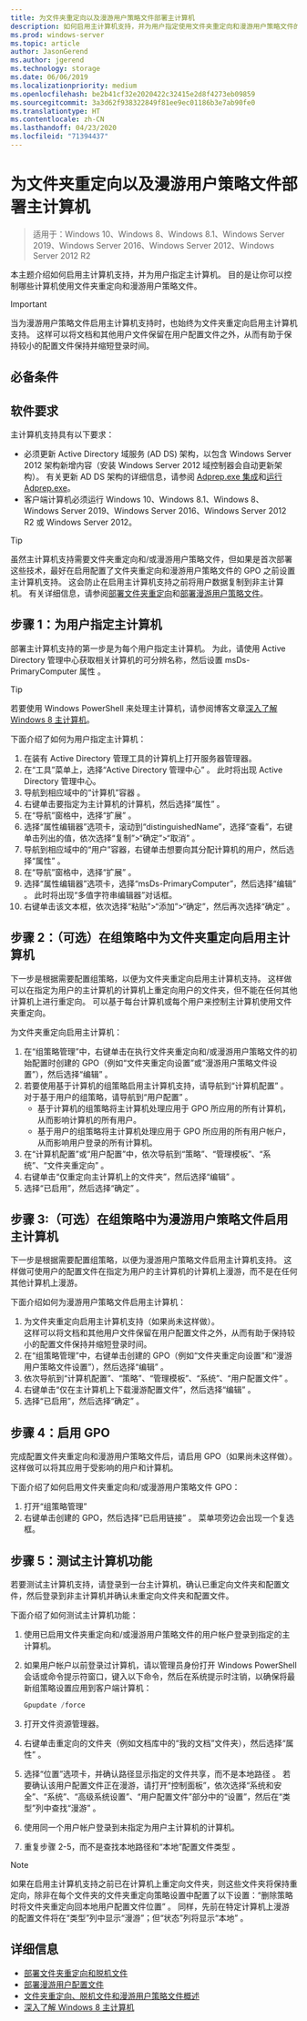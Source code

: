 ```yaml
---
title: 为文件夹重定向以及漫游用户策略文件部署主计算机
description: 如何启用主计算机支持，并为用户指定使用文件夹重定向和漫游用户策略文件的主计算机。
ms.prod: windows-server
ms.topic: article
author: JasonGerend
ms.author: jgerend
ms.technology: storage
ms.date: 06/06/2019
ms.localizationpriority: medium
ms.openlocfilehash: be2b41cf32e2020422c32415e2d8f4273eb09859
ms.sourcegitcommit: 3a3d62f938322849f81ee9ec01186b3e7ab90fe0
ms.translationtype: HT
ms.contentlocale: zh-CN
ms.lasthandoff: 04/23/2020
ms.locfileid: "71394437"
---
```

# <a name="deploy-primary-computers-for-folder-redirection-and-roaming-user-profiles"></a>为文件夹重定向以及漫游用户策略文件部署主计算机

>适用于：Windows 10、Windows 8、Windows 8.1、Windows Server 2019、Windows Server 2016、Windows Server 2012、Windows Server 2012 R2

本主题介绍如何启用主计算机支持，并为用户指定主计算机。 目的是让你可以控制哪些计算机使用文件夹重定向和漫游用户策略文件。

> [!IMPORTANT]
> 当为漫游用户策略文件启用主计算机支持时，也始终为文件夹重定向启用主计算机支持。 这样可以将文档和其他用户文件保留在用户配置文件之外，从而有助于保持较小的配置文件保持并缩短登录时间。

## <a name="prerequisites"></a>必备条件

## <a name="software-requirements"></a>软件要求

主计算机支持具有以下要求：

- 必须更新 Active Directory 域服务 (AD DS) 架构，以包含 Windows Server 2012 架构新增内容（安装 Windows Server 2012 域控制器会自动更新架构）。 有关更新 AD DS 架构的详细信息，请参阅 [Adprep.exe 集成](<https://docs.microsoft.com/previous-versions/windows/it-pro/windows-server-2012-R2-and-2012/hh472161(v=ws.11)#adprepexe-integration>)和[运行 Adprep.exe](<https://docs.microsoft.com/previous-versions/windows/it-pro/windows-server-2008-R2-and-2008/dd464018(v=ws.10)>)。
- 客户端计算机必须运行 Windows 10、Windows 8.1、Windows 8、Windows Server 2019、Windows Server 2016、Windows Server 2012 R2 或 Windows Server 2012。

> [!TIP]
> 虽然主计算机支持需要文件夹重定向和/或漫游用户策略文件，但如果是首次部署这些技术，最好在启用配置了文件夹重定向和漫游用户策略文件的 GPO 之前设置主计算机支持。 这会防止在启用主计算机支持之前将用户数据复制到非主计算机。 有关详细信息，请参阅[部署文件夹重定向](deploy-folder-redirection.md)和[部署漫游用户策略文件](deploy-roaming-user-profiles.md)。

## <a name="step-1-designate-primary-computers-for-users"></a>步骤 1：为用户指定主计算机

部署主计算机支持的第一步是为每个用户指定主计算机。 为此，请使用 Active Directory 管理中心获取相关计算机的可分辨名称，然后设置 msDs-PrimaryComputer 属性  。

> [!TIP]
> 若要使用 Windows PowerShell 来处理主计算机，请参阅博客文章[深入了解 Windows 8 主计算机](<https://blogs.technet.microsoft.com/askds/2012/10/23/digging-a-little-deeper-into-windows-8-primary-computer/>)。

下面介绍了如何为用户指定主计算机：

1. 在装有 Active Directory 管理工具的计算机上打开服务器管理器。
2. 在“工具”菜单上，选择“Active Directory 管理中心”   。 此时将出现 Active Directory 管理中心。
3. 导航到相应域中的“计算机”容器  。
4. 右键单击要指定为主计算机的计算机，然后选择“属性”  。
5. 在“导航”窗格中，选择“扩展”  。
6. 选择“属性编辑器”选项卡，滚动到“distinguishedName”，选择“查看”，右键单击列出的值，依次选择“复制”>“确定”>“取消”       。
7. 导航到相应域中的“用户”容器，右键单击想要向其分配计算机的用户，然后选择“属性”   。
8. 在“导航”窗格中，选择“扩展”  。
9. 选择“属性编辑器”选项卡，选择“msDs-PrimaryComputer”，然后选择“编辑”    。 此时将出现“多值字符串编辑器”对话框。
10. 右键单击该文本框，依次选择“粘贴”>“添加”>“确定”，然后再次选择“确定”     。

## <a name="step-2-optionally-enable-primary-computers-for-folder-redirection-in-group-policy"></a>步骤 2：（可选）在组策略中为文件夹重定向启用主计算机

下一步是根据需要配置组策略，以便为文件夹重定向启用主计算机支持。 这样做可以在指定为用户的主计算机的计算机上重定向用户的文件夹，但不能在任何其他计算机上进行重定向。 可以基于每台计算机或每个用户来控制主计算机使用文件夹重定向。

为文件夹重定向启用主计算机：

1. 在“组策略管理”中，右键单击在执行文件夹重定向和/或漫游用户策略文件的初始配置时创建的 GPO（例如“文件夹重定向设置”或“漫游用户策略文件设置”），然后选择“编辑”    。
2. 若要使用基于计算机的组策略启用主计算机支持，请导航到“计算机配置”  。 对于基于用户的组策略，请导航到“用户配置”  。
    - 基于计算机的组策略将主计算机处理应用于 GPO 所应用的所有计算机，从而影响计算机的所有用户。
    - 基于用户的组策略将主计算机处理应用于 GPO 所应用的所有用户帐户，从而影响用户登录的所有计算机。
3. 在“计算机配置”或“用户配置”中，依次导航到“策略”、“管理模板”、“系统”、“文件夹重定向”       。
4. 右键单击“仅重定向主计算机上的文件夹”，然后选择“编辑”   。
5. 选择“已启用”，然后选择“确定”   。

## <a name="step-3-optionally-enable-primary-computers-for-roaming-user-profiles-in-group-policy"></a>步骤 3:（可选）在组策略中为漫游用户策略文件启用主计算机

下一步是根据需要配置组策略，以便为漫游用户策略文件启用主计算机支持。 这样做可使用户的配置文件在指定为用户的主计算机的计算机上漫游，而不是在任何其他计算机上漫游。

下面介绍如何为漫游用户策略文件启用主计算机：

1. 为文件夹重定向启用主计算机支持（如果尚未这样做）。<br>这样可以将文档和其他用户文件保留在用户配置文件之外，从而有助于保持较小的配置文件保持并缩短登录时间。
2. 在“组策略管理”中，右键单击创建的 GPO（例如“文件夹重定向设置”和“漫游用户策略文件设置”），然后选择“编辑”   。
3. 依次导航到“计算机配置”、“策略”、“管理模板”、“系统”、“用户配置文件”      。
4. 右键单击“仅在主计算机上下载漫游配置文件”，然后选择“编辑”   。
5. 选择“已启用”，然后选择“确定”   。

## <a name="step-4-enable-the-gpo"></a>步骤 4：启用 GPO

完成配置文件夹重定向和漫游用户策略文件后，请启用 GPO（如果尚未这样做）。 这样做可以将其应用于受影响的用户和计算机。

下面介绍了如何启用文件夹重定向和/或漫游用户策略文件 GPO：

1. 打开“组策略管理”
2. 右键单击创建的 GPO，然后选择“已启用链接”  。 菜单项旁边会出现一个复选框。

## <a name="step-5-test-primary-computer-function"></a>步骤 5：测试主计算机功能

若要测试主计算机支持，请登录到一台主计算机，确认已重定向文件夹和配置文件，然后登录到非主计算机并确认未重定向文件夹和配置文件。

下面介绍了如何测试主计算机功能：

1. 使用已启用文件夹重定向和/或漫游用户策略文件的用户帐户登录到指定的主计算机。
2. 如果用户帐户以前登录过计算机，请以管理员身份打开 Windows PowerShell 会话或命令提示符窗口，键入以下命令，然后在系统提示时注销，以确保将最新组策略设置应用到客户端计算机：

    ```PowerShell
    Gpupdate /force
    ```

3. 打开文件资源管理器。
1. 右键单击重定向的文件夹（例如文档库中的“我的文档”文件夹），然后选择“属性”  。
1. 选择“位置”选项卡，并确认路径显示指定的文件共享，而不是本地路径  。 若要确认该用户配置文件正在漫游，请打开“控制面板”，依次选择“系统和安全”、“系统”、“高级系统设置”、“用户配置文件”部分中的“设置”，然后在“类型”列中查找“漫游”        。
1. 使用同一个用户帐户登录到未指定为用户主计算机的计算机。
1. 重复步骤 2-5，而不是查找本地路径和“本地”配置文件类型  。

> [!NOTE]
> 如果在启用主计算机支持之前已在计算机上重定向文件夹，则这些文件夹将保持重定向，除非在每个文件夹的文件夹重定向策略设置中配置了以下设置：“删除策略时将文件夹重定向回本地用户配置文件位置”  。 同样，先前在特定计算机上漫游的配置文件将在“类型”列中显示“漫游”；但“状态”列将显示“本地”     。

## <a name="more-information"></a>详细信息

- [部署文件夹重定向和脱机文件](deploy-folder-redirection.md)
- [部署漫游用户配置文件](deploy-roaming-user-profiles.md)
- [文件夹重定向、脱机文件和漫游用户策略文件概述](folder-redirection-rup-overview.md)
- [深入了解 Windows 8 主计算机](https://blogs.technet.com/b/askds/archive/2012/10/23/digging-a-little-deeper-into-windows-8-primary-computer.aspx)